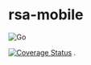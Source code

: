 # rsa-mobile

![Go](https://github.com/jerson/rsa-mobile/workflows/Go/badge.svg)

[![Coverage Status](https://coveralls.io/repos/github/jerson/rsa-mobile/badge.svg)](https://coveralls.io/github/jerson/rsa-mobile)
.